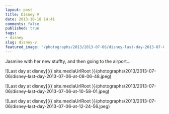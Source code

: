 ```yaml
---
layout: post
title: Disney V
date: 2013-10-18 14:41
comments: false
published: true
tags:
- disney
slug: disney-v
featured_image: "/photographs/2013/2013-07-06/disney-last-day-2013-07-06-at-08-06-48.jpeg"
---
```

Jasmine with her new stuffty, and then going to the airport...

![Last day at disney]({{ site.mediaUrlRoot }}/photographs/2013/2013-07-06/disney-last-day-2013-07-06-at-08-06-48.jpeg)

![Last day at disney]({{ site.mediaUrlRoot }}/photographs/2013/2013-07-06/disney-last-day-2013-07-06-at-10-58-01.jpeg)

![Last day at disney]({{ site.mediaUrlRoot }}/photographs/2013/2013-07-06/disney-last-day-2013-07-06-at-12-24-56.jpeg)
